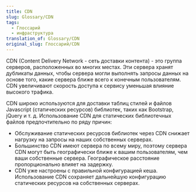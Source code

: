 ```yaml
---
title: CDN
slug: Glossary/CDN
tags:
  - Глоссарий
  - инфраструктура
translation_of: Glossary/CDN
original_slug: Глоссарий/CDN
---
```


CDN (Content Delivery Network - сеть доставки контента) - это группа серверов, расположенных во многих местах. Эти сервера хранят дубликаты данных, чтобы сервера могли выполнять запросы данных на основе того, какие сервера ближе всего к конечным пользователям. CDN увеличивают скорость доступа к сервису уменьшая влияние высокого трафика.

CDN широко используются для доставки таблиц стилей и файлов Javascript (статических ресурсов) библиотек, таких как Bootstrap, jQuery и т. д. Использование CDN для статических библиотечных файлов предпочтительно по ряду причин:

- Обслуживание статических ресурсов библиотек через CDN снижает нагрузку на запросы на наших собственных серверах.
- Большинство CDN имеют сервера по всему миру, поэтому сервера CDN могут быть географически ближе к вашим пользователям, чем ваши собственные сервера. Географическое расстояние пропорционально влияет на задержку.
- CDN уже настроены с правильной конфигурацией кеша. Использование CDN сохраняет дальнейшую конфигурацию статических ресурсов на собственных серверах.
